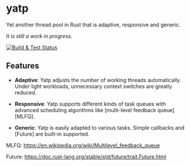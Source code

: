 # yatp
Yet another thread pool in Rust that is adaptive, responsive and generic.

_It is still a work in progress._

[![Build & Test Status](https://github.com/tikv/yatp/actions/workflows/test.yaml/badge.svg?branch=master)](https://github.com/tikv/yatp/actions/workflows/test.yaml)

## Features

* **Adaptive**: Yatp adjusts the number of working threads automatically. Under
  light workloads, unnecessary context switches are greatly reduced.

* **Responsive**: Yatp supports different kinds of task queues with advanced
  scheduling algorithms like [multi-level feedback queue][MLFQ].

* **Generic**: Yatp is easily adapted to various tasks. Simple callbacks and
  [Future] are built-in supported.

MLFQ: https://en.wikipedia.org/wiki/Multilevel_feedback_queue

Future: https://doc.rust-lang.org/stable/std/future/trait.Future.html
